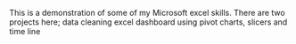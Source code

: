 This is a demonstration of some of my Microsoft excel skills.
There are two projects here;
data cleaning 
excel dashboard using pivot charts, slicers and time line

